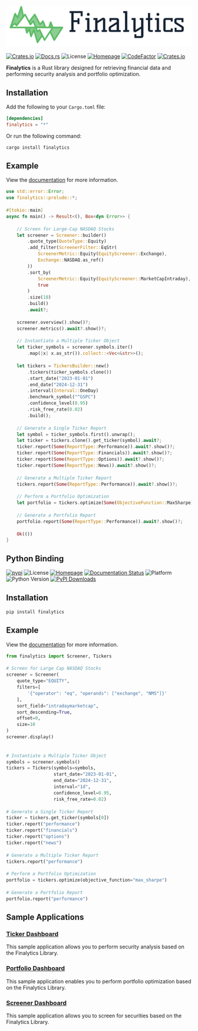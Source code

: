 ![Finalytics](https://github.com/Nnamdi-sys/finalytics/raw/main/logo-color.png)

[![Crates.io](https://img.shields.io/crates/v/finalytics)](https://crates.io/crates/finalytics)
[![Docs.rs](https://docs.rs/finalytics/badge.svg)](https://docs.rs/finalytics/)
![License](https://img.shields.io/crates/l/finalytics)
[![Homepage](https://img.shields.io/badge/homepage-finalytics.rs-blue)](https://finalytics.rs/)
[![CodeFactor](https://www.codefactor.io/repository/github/nnamdi-sys/finalytics/badge)](https://www.codefactor.io/repository/github/nnamdi-sys/finalytics)
[![Crates.io](https://img.shields.io/crates/d/finalytics)](https://crates.io/crates/finalytics)


**Finalytics** is a Rust library designed for retrieving financial data and performing security analysis and portfolio optimization.

## Installation

Add the following to your `Cargo.toml` file:

```toml
[dependencies]
finalytics = "*"
```

Or run the following command:

```bash
cargo install finalytics
```

## Example

View the [documentation](https://docs.rs/finalytics/) for more information.

```rust
use std::error::Error;
use finalytics::prelude::*;

#[tokio::main]
async fn main() -> Result<(), Box<dyn Error>> {

    // Screen for Large-Cap NASDAQ Stocks
    let screener = Screener::builder()
        .quote_type(QuoteType::Equity)
        .add_filter(ScreenerFilter::EqStr(
            ScreenerMetric::Equity(EquityScreener::Exchange),
            Exchange::NASDAQ.as_ref()
        ))
        .sort_by(
            ScreenerMetric::Equity(EquityScreener::MarketCapIntraday),
            true
        )
        .size(10)
        .build()
        .await?;

    screener.overview().show()?;
    screener.metrics().await?.show()?;

    // Instantiate a Multiple Ticker Object
    let ticker_symbols = screener.symbols.iter()
        .map(|x| x.as_str()).collect::<Vec<&str>>();

    let tickers = TickersBuilder::new()
        .tickers(ticker_symbols.clone())
        .start_date("2023-01-01")
        .end_date("2024-12-31")
        .interval(Interval::OneDay)
        .benchmark_symbol("^GSPC")
        .confidence_level(0.95)
        .risk_free_rate(0.02)
        .build();

    // Generate a Single Ticker Report
    let symbol = ticker_symbols.first().unwrap();
    let ticker = tickers.clone().get_ticker(symbol).await?;
    ticker.report(Some(ReportType::Performance)).await?.show()?;
    ticker.report(Some(ReportType::Financials)).await?.show()?;
    ticker.report(Some(ReportType::Options)).await?.show()?;
    ticker.report(Some(ReportType::News)).await?.show()?;

    // Generate a Multiple Ticker Report
    tickers.report(Some(ReportType::Performance)).await?.show()?;

    // Perform a Portfolio Optimization
    let portfolio = tickers.optimize(Some(ObjectiveFunction::MaxSharpe), None).await?;

    // Generate a Portfolio Report
    portfolio.report(Some(ReportType::Performance)).await?.show()?;

    Ok(())
}
```


## Python Binding

[![pypi](https://img.shields.io/pypi/v/finalytics)](https://pypi.org/project/finalytics/)
![License](https://img.shields.io/crates/l/finalytics)
[![Homepage](https://img.shields.io/badge/homepage-finalytics.rs-blue)](https://finalytics.rs/)
[![Documentation Status](https://img.shields.io/badge/docs-quarto-blue)](https://nnamdi.quarto.pub/finalytics/)
![Platform](https://img.shields.io/badge/Platform-Windows%20%7C%20Linux%20%7C%20MacOS-brightgreen)
![Python Version](https://img.shields.io/badge/Python-3.7%20%7C%203.8%20%7C%203.9%20%7C%203.10%20%7C%203.11%20%7C%203.12-blue)
[![PyPI Downloads](https://static.pepy.tech/badge/finalytics)](https://pepy.tech/projects/finalytics)


## Installation

```bash
pip install finalytics
```

## Example

View the [documentation](https://nnamdi.quarto.pub/finalytics/) for more information.

```python
from finalytics import Screener, Tickers

# Screen for Large Cap NASDAQ Stocks
screener = Screener(
    quote_type="EQUITY",
    filters=[
        '{"operator": "eq", "operands": ["exchange", "NMS"]}'
    ],
    sort_field="intradaymarketcap",
    sort_descending=True,
    offset=0,
    size=10
)
screener.display()


# Instantiate a Multiple Ticker Object
symbols = screener.symbols()
tickers = Tickers(symbols=symbols,
                  start_date="2023-01-01",
                  end_date="2024-12-31",
                  interval="1d",
                  confidence_level=0.95,
                  risk_free_rate=0.02)

# Generate a Single Ticker Report
ticker = tickers.get_ticker(symbols[0])
ticker.report("performance")
ticker.report("financials")
ticker.report("options")
ticker.report("news")

# Generate a Multiple Ticker Report
tickers.report("performance")

# Perform a Portfolio Optimization
portfolio = tickers.optimize(objective_function="max_sharpe")

# Generate a Portfolio Report
portfolio.report("performance")
```


## Sample Applications

<h3><a href="https://finalytics.rs/ticker">Ticker Dashboard</a></h3>

This sample application allows you to perform security analysis based on the Finalytics Library.

<h3><a href="https://finalytics.rs/portfolio">Portfolio Dashboard</a></h3>

This sample application enables you to perform portfolio optimization based on the Finalytics Library.

<h3><a href="https://finalytics.rs/screener">Screener Dashboard</a></h3>

This sample application allows you to screen for securities based on the Finalytics Library.


